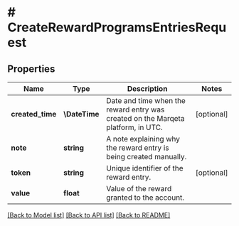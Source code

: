 # # CreateRewardProgramsEntriesRequest

## Properties

Name | Type | Description | Notes
------------ | ------------- | ------------- | -------------
**created_time** | **\DateTime** | Date and time when the reward entry was created on the Marqeta platform, in UTC. | [optional]
**note** | **string** | A note explaining why the reward entry is being created manually. |
**token** | **string** | Unique identifier of the reward entry. | [optional]
**value** | **float** | Value of the reward granted to the account. |

[[Back to Model list]](../../README.md#models) [[Back to API list]](../../README.md#endpoints) [[Back to README]](../../README.md)
